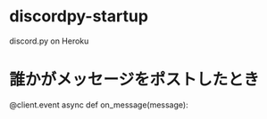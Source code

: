 # discordpy-startup
discord.py on Heroku

# 誰かがメッセージをポストしたとき
@client.event
async def on_message(message):
